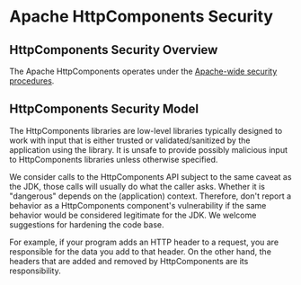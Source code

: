 <!--
    Licensed to the Apache Software Foundation (ASF) under one
    or more contributor license agreements.  See the NOTICE file
    distributed with this work for additional information
    regarding copyright ownership.  The ASF licenses this file
    to you under the Apache License, Version 2.0 (the
    "License"); you may not use this file except in compliance
    with the License.  You may obtain a copy of the License at
    
      http://www.apache.org/licenses/LICENSE-2.0
    
    Unless required by applicable law or agreed to in writing,
    software distributed under the License is distributed on an
    "AS IS" BASIS, WITHOUT WARRANTIES OR CONDITIONS OF ANY
    KIND, either express or implied.  See the License for the
    specific language governing permissions and limitations
    under the License.
-->

Apache HttpComponents Security
==============================

HttpComponents Security Overview
--------------------------------

The Apache HttpComponents operates under the [Apache-wide security procedures](https://www.apache.org/security/).

HttpComponents Security Model
-----------------------------

The HttpComponents libraries are low-level libraries typically designed to work with input that is either trusted or validated/sanitized by the application using the library. It is unsafe to provide possibly malicious input to HttpComponents libraries unless otherwise specified.

We consider calls to the HttpComponents API subject to the same caveat as the JDK, those calls will usually do what the caller asks. Whether it is "dangerous" depends on the (application) context. Therefore, don't report a behavior as a HttpComponents component's vulnerability if the same behavior would be considered legitimate for the JDK. We welcome suggestions for hardening the code base.

For example, if your program adds an HTTP header to a request, you are responsible for the data you add to that header.
On the other hand, the headers that are added and removed by HttpComponents are its responsibility.

